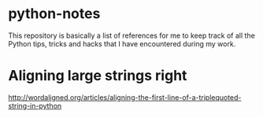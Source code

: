 # python-notes
This repository is basically a list of references for me to keep track of all the Python tips, tricks and hacks that I have encountered during my work.

# Aligning large strings right
http://wordaligned.org/articles/aligning-the-first-line-of-a-triplequoted-string-in-python


